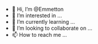 - 👋 Hi, I’m @Emmetton
- 👀 I’m interested in ...
- 🌱 I’m currently learning ...
- 💞️ I’m looking to collaborate on ...
- 📫 How to reach me ...

<!---
Emmetton/Emmetton is a ✨ special ✨ repository because its `README.md` (this file) appears on your GitHub profile.
You can click the Preview link to take a look at your changes.
--->
